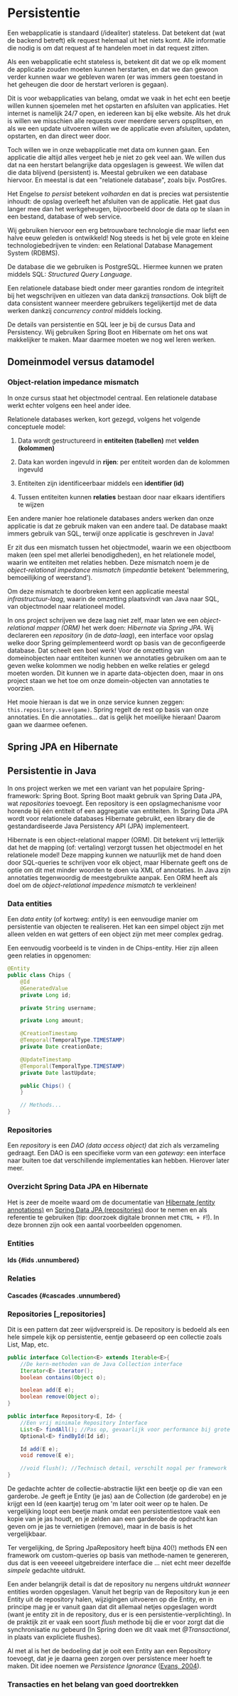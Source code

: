 # Persistentie

Een webapplicatie is standaard (/idealiter) stateless. Dat betekent dat
(wat de backend betreft) elk request helemaal uit het niets komt. Alle
informatie die nodig is om dat request af te handelen moet in dat
request zitten.

Als een webapplicatie echt stateless is, betekent dit dat we op elk
moment de applicatie zouden moeten kunnen herstarten, en dat we dan
gewoon verder kunnen waar we gebleven waren (er was immers geen toestand
in het geheugen die door de herstart verloren is gegaan).

Dit is voor webapplicaties van belang, omdat we vaak in het echt een
beetje willen kunnen sjoemelen met het opstarten en afsluiten van
applicaties. Het internet is namelijk 24/7 open, en iedereen kan bij
elke website. Als het druk is willen we misschien alle requests over
meerdere servers opsplitsen, en als we een update uitvoeren willen we de
applicatie even afsluiten, updaten, opstarten, en dan direct weer door.

Toch willen we in onze webapplicatie met data om kunnen gaan. Een
applicatie die altijd alles vergeet heb je niet zo gek veel aan. We
willen dus dat na een herstart belangrijke data opgeslagen is geweest.
We willen dat die data blijvend (persistent) is. Meestal gebruiken we
een database hiervoor. En meestal is dat een \"relationele database\",
zoals bijv. PostGres.


Het Engelse *to persist* betekent *volharden* en dat is precies wat
persistentie inhoudt: de opslag overleeft het afsluiten van de
applicatie. Het gaat dus langer mee dan het werkgeheugen, bijvoorbeeld
door de data op te slaan in een bestand, database of web service.

Wij gebruiken hiervoor een erg betrouwbare technologie die maar liefst
een halve eeuw geleden is ontwikkeld! Nog steeds is het bij vele grote
en kleine technologiebedrijven te vinden: een Relational Database
Management System (RDBMS).

De database die we gebruiken is PostgreSQL. Hiermee kunnen we praten
middels SQL: *Structured Query Language*.

Een relationele database biedt onder meer garanties rondom de
integriteit bij het wegschrijven en uitlezen van data dankzij
*transactions*. Ook blijft de data consistent wanneer meerdere
gebruikers tegelijkertijd met de data werken dankzij *concurrency
control* middels locking.

De details van persistentie en SQL leer je bij de cursus Data and
Persistency. Wij gebruiken Spring Boot en Hibernate om het ons wat
makkelijker te maken. Maar daarmee moeten we nog wel leren werken.

## Domeinmodel versus datamodel

### Object-relation impedance mismatch

In onze cursus staat het objectmodel centraal. Een relationele database
werkt echter volgens een heel ander idee.

Relationele databases werken, kort gezegd, volgens het volgende
conceptuele model:

1.  Data wordt gestructureerd in **entiteiten (tabellen)** met **velden
    (kolommen)**

2.  Data kan worden ingevuld in **rijen**: per entiteit worden dan de
    kolommen ingevuld

3.  Entiteiten zijn identificeerbaar middels een **identifier (id)**

4.  Tussen entiteiten kunnen **relaties** bestaan door naar elkaars
    identifiers te wijzen

Een andere manier hoe relationele databases anders werken dan onze
applicatie is dat ze gebruik maken van een andere taal. De database
maakt immers gebruik van SQL, terwijl onze applicatie is geschreven in
Java!

Er zit dus een mismatch tussen het objectmodel, waarin we een objectboom
maken (een spel met allerlei benodigdheden), en het relationele model,
waarin we entiteiten met relaties hebben. Deze mismatch noem je de
*object-relational impedance mismatch* (*impedantie* betekent
'belemmering, bemoeilijking of weerstand').

Om deze mismatch te doorbreken kent een applicatie meestal
*infrastructuur-laag*, waarin de omzetting plaatsvindt van Java naar
SQL, van objectmodel naar relationeel model.

In ons project schrijven we deze laag niet zelf, maar laten we een
*object-relational mapper (ORM)* het werk doen: *Hibernate* via *Spring
JPA*. Wij declareren een *repository* (in de *data-laag*), een interface
voor opslag welke door Spring geïmplementeerd wordt op basis van de
geconfigeerde database. Dat scheelt een boel werk! Voor de omzetting van
domeinobjecten naar entiteiten kunnen we annotaties gebruiken om aan te
geven welke kolommen we nodig hebben en welke relaties er gelegd moeten
worden. Dit kunnen we in aparte data-objecten doen, maar in ons project
staan we het toe om onze domein-objecten van annotaties te voorzien.

Het mooie hieraan is dat we in onze service kunnen zeggen:
`this.repository.save(game)`. Spring regelt de rest op basis van onze
annotaties. En die annotaties\... dat is gelijk het moeilijke hieraan!
Daarom gaan we daarmee oefenen.

## Spring JPA en Hibernate

## Persistentie in Java

In ons project werken we met een variant van het populaire
Spring-framework: Spring Boot. Spring Boot maakt gebruik van Spring Data
JPA, wat *repositories* toevoegt. Een repository is een opslagmechanisme
voor horende bij één entiteit of een aggregatie van entiteiten. In
Spring Data JPA wordt voor relationele databases Hibernate gebruikt, een
library die de gestandardiseerde Java Persistency API (JPA)
implementeert.

Hibernate is een object-relational mapper (ORM). Dit betekent vrij
letterlijk dat het de mapping (of: vertaling) verzorgt tussen het
objectmodel en het relationele model! Deze mapping kunnen we natuurlijk
met de hand doen door SQL-queries te schrijven voor elk object, maar
Hibernate geeft ons de optie om dit met minder woorden te doen via XML
of annotaties. In Java zijn annotaties tegenwoordig de meestgebruikte
aanpak. Een ORM heeft als doel om de *object-relational impedence
mismatch* te verkleinen!

### Data entities

Een *data entity* (of kortweg: *entity*) is een eenvoudige manier om
persistentie van objecten te realiseren. Het kan een simpel object zijn
met alleen velden en wat getters of een object zijn met meer complex
gedrag.

Een eenvoudig voorbeeld is te vinden in de Chips-entity. Hier zijn
alleen geen relaties in opgenomen:

``` java
@Entity
public class Chips {
    @Id
    @GeneratedValue
    private Long id;

    private String username;

    private Long amount;

    @CreationTimestamp
    @Temporal(TemporalType.TIMESTAMP)
    private Date creationDate;

    @UpdateTimestamp
    @Temporal(TemporalType.TIMESTAMP)
    private Date lastUpdate;

    public Chips() {
    }

    // Methods...
}
```

### Repositories

Een *repository* is een *DAO (data access object)* dat zich als
verzameling gedraagt. Een DAO is een specifieke vorm van een *gateway*:
een interface naar buiten toe dat verschillende implementaties kan
hebben. Hierover later meer.

### Overzicht Spring Data JPA en Hibernate

Het is zeer de moeite waard om de documentatie van [Hibernate (entity
annotations)](https://docs.jboss.org/hibernate/stable/annotations/reference/en/html_single/#entity-overview)
en [Spring Data JPA
(repositories)](https://docs.spring.io/spring-data/jpa/docs/current/reference/html/#repositories)
door te nemen en als referentie te gebruiken (tip: doorzoek digitale
bronnen met `CTRL + F`!). In deze bronnen zijn ook een aantal
voorbeelden opgenomen.


### Entities

#### Ids {#ids .unnumbered}

### Relaties

#### Cascades {#cascades .unnumbered}


### Repositories [_repositories]

Dit is een pattern dat zeer wijdverspreid is. De repository is bedoeld
als een hele simpele kijk op persistentie, eentje gebaseerd op een
collectie zoals List, Map, etc.

``` java
public interface Collection<E> extends Iterable<E>{
    //De kern-methoden van de Java Collection interface
    Iterator<E> iterator();
    boolean contains(Object o);

    boolean add(E e);
    boolean remove(Object o);
}

public interface Repository<E, Id> {
    //Een vrij minimale Repository Interface
    List<E> findAll(); //Pas op, gevaarlijk voor performance bij grote collecties
    Optional<E> findById(Id id);

    Id add(E e);
    void remove(E e);

    //void flush(); //Technisch detail, verschilt nogal per framework
}
```

De gedachte achter de collectie-abstractie lijkt een beetje op die van
een garderobe. Je geeft je Entity (je jas) aan de Collection (de
garderobe) en je krijgt een Id (een kaartje) terug om 'm later ooit weer
op te halen. De vergelijking loopt een beetje mank omdat een
persistentiestore vaak een kopie van je jas houdt, en je zelden aan een
garderobe de opdracht kan geven om je jas te vernietigen (remove), maar
in de basis is het vergelijkbaar.

Ter vergelijking, de Spring JpaRepository heeft bijna 40(!) methods EN
een framework om custom-queries op basis van methode-namen te genereren,
dus dat is een veeeeel uitgebreidere interface die …​ niet echt meer
dezelfde *simpele* gedachte uitdrukt.

Een ander belangrijk detail is dat de repository nu nergens uitdrukt
*wanneer* entities worden opgeslagen. Vanuit het begrip van de
Repository kun je een Entity uit de repository halen, wijzigingen
uitvoeren op die Entity, en in principe mag je er vanuit gaan dat dit
allemaal netjes opgeslagen wordt (want je entity zit in de repository,
dus er is een persistentie-verplichting). In de praktijk zit er vaak een
soort *flush* methode bij die er voor zorgt dat die synchronisatie *nu*
gebeurd (In Spring doen we dit vaak met *@Transactional*, in plaats van
expliciete flushes).

Al met al is het de bedoeling dat je ooit een Entity aan een Repository
toevoegt, dat je je daarna geen zorgen over persistence meer hoeft te
maken. Dit idee noemen we *Persistence Ignorance*
<span class="citation">([Evans, 2004](#evans_ddd))</span>.

### Transacties en het belang van goed doortrekken

[^1]: WSL 2 om precies te zijn
